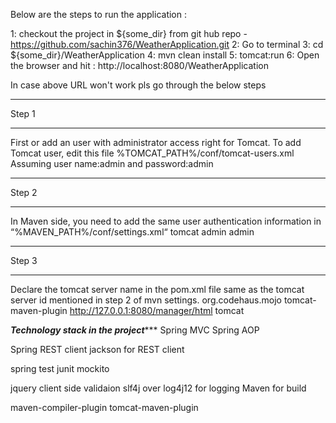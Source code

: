 Below are the steps to run the application :

1: checkout the project in ${some_dir} from git hub repo - https://github.com/sachin376/WeatherApplication.git
2: Go to terminal
3: cd ${some_dir}/WeatherApplication
4: mvn clean install
5: tomcat:run
6: Open the browser and hit : http://localhost:8080/WeatherApplication


In case above URL won't work pls go through the below steps
****************
Step 1
****************
First or add an user with administrator access right for Tomcat. To add Tomcat user, edit this file
%TOMCAT_PATH%/conf/tomcat-users.xml
Assuming  user name:admin and password:admin

****************
Step 2
****************
In Maven side, you need to add the same user authentication information in “%MAVEN_PATH%/conf/settings.xml“
<server>
	<id>tomcat</id>
	<username>admin</username>
	<password>admin</password>
</server>

****************
Step 3
****************
Declare the tomcat server name in the pom.xml file same as the tomcat server id mentioned in step 2 of mvn settings.
<plugin>
	<groupId>org.codehaus.mojo</groupId>
	<artifactId>tomcat-maven-plugin</artifactId>
	<configuration>
	<url>http://127.0.0.1:8080/manager/html</url>
	<server>tomcat</server>
	</configuration>
</plugin>

*****************************Technology stack in the project********************************
Spring MVC
Spring AOP

Spring REST client
jackson for REST client

spring test
junit
mockito

jquery client side validaion
slf4j over log4j12 for logging
Maven for build

maven-compiler-plugin
tomcat-maven-plugin


